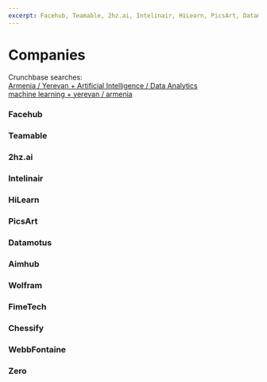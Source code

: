 ```yaml
---
excerpt: Facehub, Teamable, 2hz.ai, Intelinair, HiLearn, PicsArt, Datamotus, Aimhub, Wolfram, FimeTech, Chessify, WebbFontaine
---
```


# Companies

Crunchbase searches:  
[Armenia / Yerevan + Artificial Intelligence / Data Analytics](https://www.crunchbase.com/search/principals/c8c7a1b2c04a23a1d3bb6ad65222bc2f026889fd)  
[machine learning + yerevan / armenia](https://www.crunchbase.com/search/principals/529fe8082e93fe2d0fbc1461c77b52c377da61f0)

### Facehub

### Teamable

### 2hz.ai

### Intelinair

### HiLearn

### PicsArt

### Datamotus

### Aimhub

### Wolfram

### FimeTech

### Chessify

### WebbFontaine

### Zero
